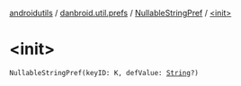 [androidutils](../../index.md) / [danbroid.util.prefs](../index.md) / [NullableStringPref](index.md) / [&lt;init&gt;](./-init-.md)

# &lt;init&gt;

`NullableStringPref(keyID: K, defValue: `[`String`](https://kotlinlang.org/api/latest/jvm/stdlib/kotlin/-string/index.html)`?)`